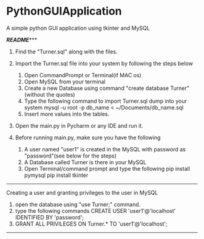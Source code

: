 # PythonGUIApplication
A simple python GUI application using tkinter and MySQL


***************README******************

1. Find the "Turner.sql" along with the files.
2. Import the Turner.sql file into your system by following the steps below
	1. Open CommandPrompt or Terminal(if MAC os)
	2. Open MySQL from your terminal
	3. Create a new Database using command "create database Turner" (without the quotes)
	4. Type the following command to import Turner.sql dump into your system
		mysql -u root -p db_name < ~/Documents/db_name.sql
	5. Insert more values into the tables.

3. Open the main.py in Pycharm or any IDE and run it.

4. Before running main.py, make sure you have the following
	1. A user named "user1" is created in the MySQL with password as "password"(see below for the steps)
	2. A Database called Turner is there in your MySQL
	3. Open Terminal/command prompt and type the following
		pip install pymysql
		pip install tkinter

****************************************
Creating a user and granting privileges to the user in MySQL

1. open the database using "use Turner;" command.
2. type the following commands
	CREATE USER 'user1'@'localhost' IDENTIFIED BY 'password';
3. GRANT ALL PRIVILEGES ON Turner.* TO 'user1'@'localhost';
****************************************
